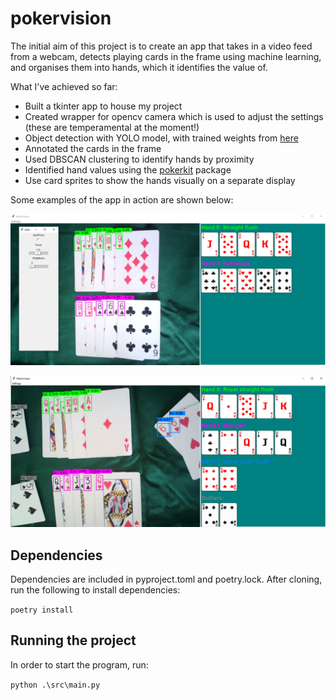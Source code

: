 # pokervision

The initial aim of this project is to create an app that takes in a video feed from a webcam, detects playing cards in the frame using machine learning, and organises them into hands, which it identifies the value of.

What I've achieved so far:

* Built a tkinter app to house my project
* Created wrapper for opencv camera which is used to adjust the settings (these are temperamental at the moment!)
* Object detection with YOLO model, with trained weights from [here](https://github.com/PD-Mera/Playing-Cards-Detection)
* Annotated the cards in the frame
* Used DBSCAN clustering to identify hands by proximity
* Identified hand values using the [pokerkit](https://github.com/uoftcprg/pokerkit) package
* Use card sprites to show the hands visually on a separate display



Some examples of the app in action are shown below:

![image](sample.png)

![image](sample2.png)

## Dependencies

Dependencies are included in pyproject.toml and poetry.lock. After cloning, run the following to install dependencies:

``poetry install``

## Running the project

In order to start the program, run:

``python .\src\main.py``